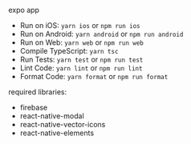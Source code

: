 expo app

- Run on iOS: `yarn ios` or `npm run ios`
- Run on Android: `yarn android` or `npm run android`
- Run on Web: `yarn web` or `npm run web`
- Compile TypeScript: `yarn tsc`
- Run Tests: `yarn test` or `npm run test`
- Lint Code: `yarn lint` or `npm run lint`
- Format Code: `yarn format` or `npm run format`

required libraries:
  - firebase
  - react-native-modal
  - react-native-vector-icons
  - react-native-elements
  
